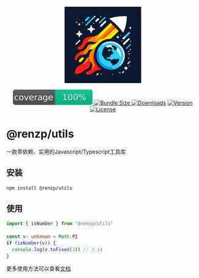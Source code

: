 <p align="center"><a href="https://github.com/renzp94/utils" target="_blank" rel="noopener noreferrer"><img width="200" src="./logo.png" alt="@renzp/utils logo"></a></p>
<p align="center">
  <a href="https://github.com/renzp94/utils/coverage.md">
    <img src="./coverage.svg" alt="Code coverage">
  </a>
  <a href="https://bundlephobia.com/package/@renzp/utils">
    <img src="https://img.shields.io/bundlephobia/minzip/@renzp/utils?label=minzipped" alt="Bundle Size">
  </a>
  <a href="https://npmcharts.com/compare/@renzp/utils?minimal=true"><img src="https://img.shields.io/npm/dm/@renzp/utils.svg?sanitize=true" alt="Downloads"></a>
  <a href="https://www.npmjs.com/package/@renzp/utils"><img src="https://img.shields.io/npm/v/@renzp/utils.svg?sanitize=true" alt="Version"></a>
  <a href="https://www.npmjs.com/package/@renzp/utils"><img src="https://img.shields.io/npm/l/@renzp/utils.svg?sanitize=true" alt="License"></a>
</p>

# @renzp/utils

一款零依赖、实用的Javascript/Typescript工具库

## 安装

```sh
npm install @renzp/utils
```

## 使用

```ts
import { isNumber } from '@renzp/utils'

const v: unknown = Math.PI
if (isNumber(v)) {
  console.log(v.toFixed(2)) // 3.14
}
```
更多使用方法可以查看[文档](https://renzp-utils.deno.dev/)
